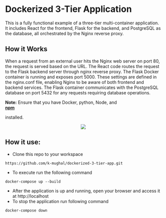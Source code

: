 # Dockerized 3-Tier Application

This is a fully functional example of a three-tier multi-container application. It includes React for the frontend, Flask for the backend, and PostgreSQL as the database, all orchestrated by the Nginx reverse proxy.

## How it Works

When a request from an external user hits the Nginx web server on port 80, the request is served based on the URL. The React code routes the request to the Flask backend server through nginx reverse proxy. The Flask Docker container is running and exposes port 5000. These settings are defined in the nginx.conf file, enabling Nginx to be aware of both frontend and backend services. The Flask container communicates with the PostgreSQL database on port 5432 for any requests requiring database operations.

**Note:** Ensure that you have Docker, python, Node, and  
**<a href="https://docs.npmjs.com/downloading-and-installing-node-js-and-npm" target="_blank">**npm**  </a>** 

installed.

<p align="center">
  <img src="https://github.com/k-mughal/Ansible/assets/18217530/bfaa523b-8e34-42fa-8a55-bfe5712d9cdb">
</p>

## How it use:
- Clone this repo to your workspace

```
https://github.com/k-mughal/dockerized-3-tier-app.git
```

- To execute run the following command

```
docker-compose up --build
```
- After the application is up and running, open your browser and access it at http://localhost
- To stop the application run following command

```
docker-compose down
```